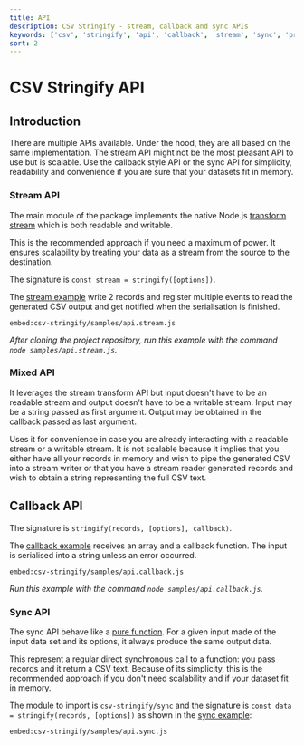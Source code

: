 ```yaml
---
title: API
description: CSV Stringify - stream, callback and sync APIs
keywords: ['csv', 'stringify', 'api', 'callback', 'stream', 'sync', 'promise']
sort: 2
---
```


# CSV Stringify API

## Introduction

There are multiple APIs available. Under the hood, they are all based on the same implementation. The stream API might not be the most pleasant API to use but is scalable. Use the callback style API or the sync API for simplicity, readability and convenience if you are sure that your datasets fit in memory.

### Stream API

The main module of the package implements the native Node.js [transform stream](https://nodejs.org/api/stream.html#stream_object_mode_duplex_streams) which is both readable and writable.

This is the recommended approach if you need a maximum of power. It ensures
scalability by treating your data as a stream from the source to the destination.

The signature is `const stream = stringify([options])`.

The [stream example](https://github.com/adaltas/node-csv/blob/master/packages/csv-stringify/samples/api.stream.js) write 2 records and register multiple events to read the generated CSV output and get notified when the serialisation is finished.

`embed:csv-stringify/samples/api.stream.js`

_After cloning the project repository, run this example with the command `node samples/api.stream.js`._

### Mixed API

It leverages the stream transform API but input doesn't have to be an readable
stream and output doesn't have to be a writable stream. Input may be a string
passed as first argument. Output may be obtained in the callback passed as last
argument.

Uses it for convenience in case you are already interacting with a readable
stream or a writable stream. It is not scalable because it implies that you
either have all your records in memory and wish to pipe the generated
CSV into a stream writer or that you have a stream reader generated records and
wish to obtain a string representing the full CSV text.

## Callback API

The signature is `stringify(records, [options], callback)`.

The [callback example](https://github.com/adaltas/node-csv/blob/master/packages/csv-stringify/samples/api.callback.js) receives an array and a callback function. The input is serialised into a string unless an error occurred.

`embed:csv-stringify/samples/api.callback.js`

_Run this example with the command `node samples/api.callback.js`._

### Sync API

The sync API behave like a [pure function](https://en.wikipedia.org/wiki/Pure_function). For a given input made of the input data set and its options, it always produce the same output data.

This represent a regular direct synchronous call to a function: you pass records and it return a CSV text. Because of its simplicity, this is the recommended approach if you don't need scalability and if your dataset fit in memory. 

The module to import is `csv-stringify/sync` and the signature is `const data = stringify(records, [options])` as shown in the [sync example](https://github.com/adaltas/node-csv/blob/master/packages/csv-stringify/samples/api.sync.js):

`embed:csv-stringify/samples/api.sync.js`
